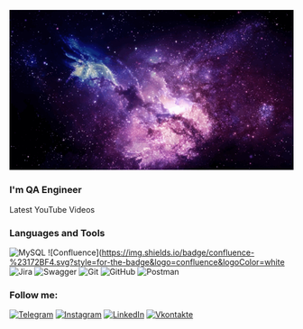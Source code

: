 [![Header](https://github.com/Evgeniya-veb/Evgeniya-veb/blob/main/assets/space.gif)](outube.com/watch?v=hFdXVymYGqg)

### I'm QA Engineer

Latest YouTube Videos

### Languages and Tools

![MySQL](https://img.shields.io/badge/mysql-4479A1.svg?style=for-the-badge&logo=mysql&logoColor=white)
![Confluence](https://img.shields.io/badge/confluence-%23172BF4.svg?style=for-the-badge&logo=confluence&logoColor=white
![Jira](https://img.shields.io/badge/jira-%230A0FFF.svg?style=for-the-badge&logo=jira&logoColor=white)
![Swagger](https://img.shields.io/badge/-Swagger-%23Clojure?style=for-the-badge&logo=swagger&logoColor=white)
![Git](https://img.shields.io/badge/git-%23F05033.svg?style=for-the-badge&logo=git&logoColor=white)
![GitHub](https://img.shields.io/badge/github-%23121011.svg?style=for-the-badge&logo=github&logoColor=white)
![Postman](https://img.shields.io/badge/Postman-FF6C37?style=for-the-badge&logo=postman&logoColor=white)

### Follow me:
[![Telegram](https://img.shields.io/badge/-Telegram-090909?style=for-the-badge&logo=telegram&logoColor=27A0D9)](https://t.me/@EvgeniyaManager)
[![Instagram](https://img.shields.io/badge/-Instagram-090909?style=for-the-badge&logo=instagram&logoColor=B4068E)](https://www.instagram.evgeniya_oijjkojh)
[![LinkedIn](https://img.shields.io/badge/-LinkedIn-090909?style=for-the-badge&logo=linkedin&logoColor=007BB6)](https://www.linkedin.com/in/evgeniyakopteva)
[![Vkontakte](https://img.shields.io/badge/-Vkontakte-090909?style=for-the-badge&logo=Vk&logoColor=4F7DB3)](https://vk.com/EvgeniaZubulina)




